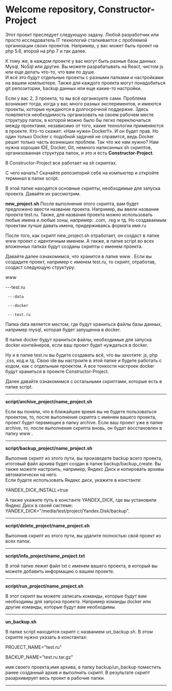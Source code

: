 # Welcome repository, Constructor-Project

Этот проект преследует следующую задачу. Любой разработчик или просто исследователь
IT технологий сталкивается с проблемой организации своих проектов. Например, у вас может быть
проект на php 5.6, второй на php 7 и так далее.

К тому же, в каждом проекте у вас могут быть разные базы данных
Mysql, NoSql или другие. Вы можете разрабатывать на React, чистом js или еще делать что-то, что вам по душе.  
И всё это будут отдельные проекты с разными папками и настройками на вашем компьютере. Также для каждого проекта могут понадобиться git репозитории, backup данных или еще какие-то настройки.


Если у вас 2, 3 проекта, то вы всё организуете сами. Проблема возникает тогда, когда у вас много разных экспериментов, и имеются проекты, которые нуждаются в долгосрочной поддержке. Здесь появляется необходимость организовать на своем рабочем месте структуру папок, в которой можно было бы легко переключаться между проектами, независимо от того, какие технологии применяются в проекте.
Кто-то скажет: «Нам нужен Docker!!». И он будет прав. Но один только Docker с подобной задачей не справится, ведь Docker решит только часть возникших проблем.
Так что же нам нужно? Нам нужна хорошая IDE, Docker, Git, немного написанных sh скриптов, организованная структура папок, и это и есть **Constructor-Project**.

В Constructor-Project  все работает на sh скриптах.

С чего начать? Скачайте репозиторий себе на компьютер и откройте терминал в папке script.

В этой папке находятся основные скрипты, необходимые для запуска проекта. Давайте их рассмотрим.

**new_project.sh**
После выполнения этого скрипта, вам будет предложено ввести название проекта. Например, вы ввели название проекта test.ru. Также, для названия проекта можно использовать любые имена и любые зоны, например:  .com,  .reg и тд. Но создаваемым проектам лучше давать имена, придерживаясь формата имя.ru

После того, как скрипт new_project.sh отработает, он создаст в папке www проект с идентичным именем.
А также, в папке script во всех вложенных папках будут созданы скрипты с именем проекта.

Давайте далее ознакомимся, что хранится в папке www .
Если вы создадите проект, например с именем test.ru, то скрипт, отработав, создаст следующую структуру:

www

---test.ru

     ---data

     ---docker

     ---test.ru

Папка data является местом, где будут храниться файлы базы данных, например mysql, которая будет запущенна в docker.

В папке docker будут храниться файлы, необходимые для запуска docker контейнеров, если ваш проект будет нуждаться в docker.

Ну и в папке test.ru вы будете создавать всё, что вы захотите: js, php ,css, код и тд.   Свою ide вы настроите в этой папке и будете работать с кодом, как с отдельным проектом. А все тонкости настроек docker будут храниться в проекте Constructor-Project.

Далее давайте ознакомимся с остальными скриптами, которые есть в папке script.

**************************************************************************************
**script/archive_project/**name_project.sh****

Если вы поняли, что в ближайшее время вы не будете пользоваться проектом, то, после выполнения  скрипта с именем вашего проекта, проект будет перемещен в папку archive. Если ваш проект уже в папке archive, то, после выполнения скрипта вновь, он будет восстановлен в папку www .

**************************************************************************************
**script/backup_project/**name_project.sh****

Выполнив скрипт из этого пути, вы произведете backup всего проекта, итоговый файл архива будет создан в папке backup/backup_create. Вы также можете настроить, например, Яндекс Диск и копировать архивы автоматически на него.  
Если будете использовать Яндекс диск, укажите в константе:


YANDEX_DICK_INSTALL=true

А также укажите путь в константе YANDEX_DICK, где вы установили Яндекс Диск в своей системе:
YANDEX_DICK="/media/test/project/Yandex.Disk/backup".


**************************************************************************************
**script/delete_project/**name_project.sh****

Выполнив скрипт из этого пути, вы удалите полностью свой проект из всех папок.
**************************************************************************************
**script/infa_project/**name_project.txt****

В этой папке лежит файл txt с именем вашего проекта, в который вы можете добавить информацию о вашем проекте.
**************************************************************************************
**script/run_project/**name_project.sh****

В этот скрипт вы можете записать команды, которые будут вам необходимы для запуска проекта. Например команды docker или другие команды, которые будут вам необходимы.
**************************************************************************************
**un_backup.sh**

В папке script находится скрипт с названием un_backup.sh. В этом скрипте нужно указать в константах:

PROJECT_NAME="test.ru"

BACKUP_NAME="test.ru.tar.gz"

имя своего проекта,имя архива,
в папку backup/un_backup поместить ранее созданный архив и выполнить скрипт. В результате
скрипт разархивирует весь проект в рабочие папки.
**************************************************************************************




    
